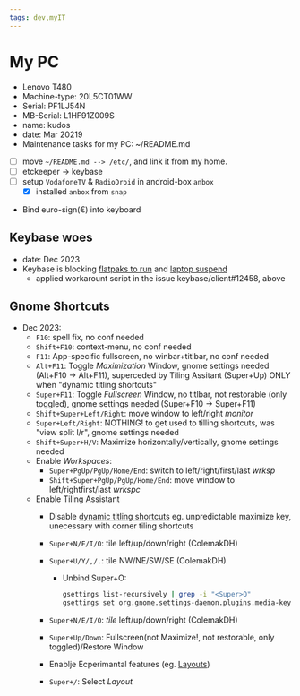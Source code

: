 ```yaml
---
tags: dev,myIT
---
```

# My PC

- Lenovo T480
- Machine-type: 20L5CT01WW
- Serial: PF1LJ54N
- MB-Serial: L1HF91Z009S
- name: kudos
- date: Mar 20219
- Maintenance tasks for my PC: ~/README.md
- [ ] move `~/README.md --> /etc/`, and link it from my home.
- [ ] etckeeper -> keybase
- [ ] setup `VodafoneTV` & `RadioDroid` in android-box `anbox`
  - [x] installed `anbox` from `snap`
- Bind euro-sign(€) into keyboard

## Keybase woes

- date: Dec 2023
- Keybase is blocking [flatpaks to run](https://github.com/flatpak/flatpak/issues/5496) and [laptop suspend](https://github.com/keybase/client/issues/12458#issuecomment-433745233)
  - applied workarount script in the issue keybase/client#12458, above

## Gnome Shortcuts

- Dec 2023:
  - `F10`: spell fix, no conf needed
  - `Shift+F10`: context-menu, no conf needed
  - `F11`: App-specific fullscreen, no winbar+titlbar, no conf needed
  - `Alt+F11`: Toggle *Maximization* Window, gnome settings needed (Alt+F10 -> Alt+F11),
    superceded by Tiling Assitant (Super+Up) ONLY when "dynamic titling shortcuts"
  - `Super+F11`: Toggle *Fullscreen* Window, no titlbar, not restorable (only toggled),
    gnome settings needed (Super+F10 -> Super+F11)
  - `Shift+Super+Left/Right`: move window to left/right *monitor*
  - `Super+Left/Right`: NOTHING! to get used to tilling shortcuts, was "view split l/r",
    gnome settings needed
  - `Shift+Super+H/V`: Maximize horizontally/vertically, gnome settings needed
  - Enable *Workspaces*:
    - `Super+PgUp/PgUp/Home/End`: switch to left/right/first/last *wrksp*
    - `Shift+Super+PgUp/PgUp/Home/End`: move window to left/rightfirst/last *wrkspc*
  - Enable Tiling Assistant
    - Disable [dynamic titling shortcuts](https://github.com/Leleat/Tiling-Assistant/wiki/Dynamic-Keybindings)
      eg. unpredictable maximize key, unecessary with corner tiling shortcuts
    - `Super+N/E/I/O`: tile left/up/down/right (ColemakDH)
    - `Super+U/Y/,/.`: tile NW/NE/SW/SE (ColemakDH)
      - Unbind Super+O:

        ```bash
        gsettings list-recursively | grep -i "<Super>O"
        gsettings set org.gnome.settings-daemon.plugins.media-keys rotate-video-lock-static []
        ```

    - `Super+N/E/I/O`: *tile* left/up/down/right (ColemakDH)
    - `Super+Up/Down`: Fullscreen(not Maximize!, not restorable, only toggled)/Restore Window
    - Enablje Ecperimantal features (eg. [Layouts](https://github.com/Leleat/Tiling-Assistant/wiki/Layouts))
    - `Super+/`: Select *Layout*
